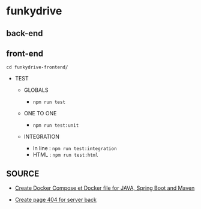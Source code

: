 # funkydrive

## back-end

## front-end
```dotnetcli
cd funkydrive-frontend/
```

* TEST
  * GLOBALS
    * ```npm run test```
  * ONE TO ONE
    * ```npm run test:unit```   
    
  * INTEGRATION
    * In line : ```npm run test:integration```
    * HTML : ```npm run test:html```

## SOURCE

- [Create Docker Compose et Docker file for JAVA, Spring Boot and Maven](https://dev.to/tienbku/docker-compose-spring-boot-and-postgres-example-4l82)

- [Create page 404 for server back](https://blog.openreplay.com/creating-a-custom-404-error-page/)
